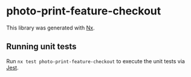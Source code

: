 # photo-print-feature-checkout

This library was generated with [Nx](https://nx.dev).

## Running unit tests

Run `nx test photo-print-feature-checkout` to execute the unit tests via [Jest](https://jestjs.io).
